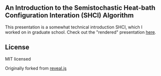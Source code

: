 ## An Introduction to the Semistochastic Heat-bath Configuration Interation (SHCI) Algorithm

This presentation is a somewhat technical introduction SHCI, which I worked on in graduate school. Check out the "rendered" presentation [here](https://jamesetsmith.github.io/SHCI_Talk_10_22_20.github.io/#/).

## License

MIT licensed

Originally forked from [reveal.js](https://revealjs.com/)